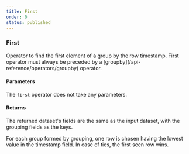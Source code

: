 ```yaml
---
title: First
order: 0
status: published
---
```

### First

<Divider>
<LeftSection>
Operator to find the first element of a group by the row timestamp. First 
operator must always be preceded by a [groupby](/api-reference/operators/groupby) 
operator. 

#### Parameters
The `first` operator does not take any parameters.

#### Returns
The returned dataset's fields are the same as the input dataset, with the 
grouping fields as the keys.  

For each group formed by grouping, one row is chosen having the lowest
value in the timestamp field. In case of ties, the first seen row wins.
</LeftSection>

<RightSection>
<pre snippet="api-reference/operators/first#basic" status="success"
    message="Dataset with just the first transaction of each user">
</pre>
</RightSection>

</Divider>



